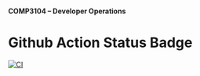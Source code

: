 #### COMP3104 – Developer Operations


# Github Action Status Badge
[![CI](https://github.com/AkukaraMaaz/COMP3104/actions/workflows/ci.yml/badge.svg)](https://github.com/AkukaraMaaz/COMP3104/actions/workflows/ci.yml)